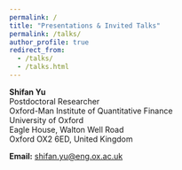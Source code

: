 ```yaml
---
permalink: /
title: "Presentations & Invited Talks"
permalink: /talks/
author_profile: true
redirect_from: 
  - /talks/
  - /talks.html
---
```


**Shifan Yu**<br>
Postdoctoral Researcher<br>
Oxford-Man Institute of Quantitative Finance<br>
University of Oxford<br>
Eagle House, Walton Well Road<br>
Oxford OX2 6ED, United Kingdom

**Email:** shifan.yu@eng.ox.ac.uk

